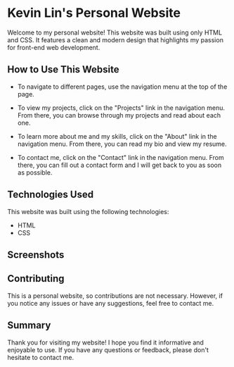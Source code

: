 # Kevin Lin's Personal Website

Welcome to my personal website! This website was built using only HTML and CSS. It features a clean and modern design that highlights my passion for front-end web development.

## How to Use This Website

- To navigate to different pages, use the navigation menu at the top of the page.

- To view my projects, click on the "Projects" link in the navigation menu. From there, you can browse through my projects and read about each one.

- To learn more about me and my skills, click on the "About" link in the navigation menu. From there, you can read my bio and view my resume.

- To contact me, click on the "Contact" link in the navigation menu. From there, you can fill out a contact form and I will get back to you as soon as possible.

## Technologies Used

This website was built using the following technologies:

- HTML
- CSS

## Screenshots

## Contributing

This is a personal website, so contributions are not necessary. However, if you notice any issues or have any suggestions, feel free to contact me.

## Summary

Thank you for visiting my website! I hope you find it informative and enjoyable to use. If you have any questions or feedback, please don't hesitate to contact me.

